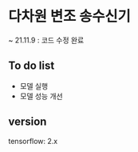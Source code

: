 # 다차원 변조 송수신기

~ 21.11.9 : 코드 수정 완료  

## To do list
- 모델 실행
- 모델 성능 개선


## version
tensorflow: 2.x 
